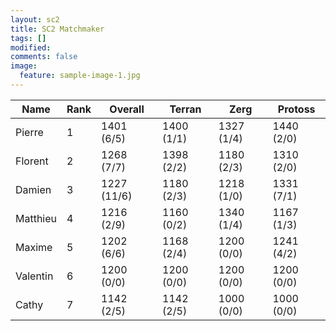 ```yaml
---
layout: sc2
title: SC2 Matchmaker
tags: []
modified:
comments: false
image:
  feature: sample-image-1.jpg
---
```


|Name     |Rank |Overall     |Terran     |Zerg       |Protoss    |
|----------|------|-------------|------------|------------|------------|
| Pierre   | 1    | 1401 (6/5)  | 1400 (1/1) | 1327 (1/4) | 1440 (2/0) |
| Florent  | 2    | 1268 (7/7)  | 1398 (2/2) | 1180 (2/3) | 1310 (2/0) |
| Damien   | 3    | 1227 (11/6) | 1180 (2/3) | 1218 (1/0) | 1331 (7/1) |
| Matthieu | 4    | 1216 (2/9)  | 1160 (0/2) | 1340 (1/4) | 1167 (1/3) |
| Maxime   | 5    | 1202 (6/6)  | 1168 (2/4) | 1200 (0/0) | 1241 (4/2) |
| Valentin | 6    | 1200 (0/0)  | 1200 (0/0) | 1200 (0/0) | 1200 (0/0) |
| Cathy    | 7    | 1142 (2/5)  | 1142 (2/5) | 1000 (0/0) | 1000 (0/0) |
